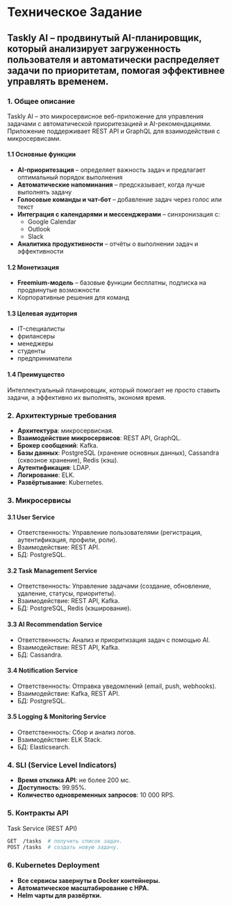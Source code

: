 # Техническое Задание
## Taskly AI – продвинутый AI-планировщик, который анализирует загруженность пользователя и автоматически распределяет задачи по приоритетам, помогая эффективнее управлять временем.

### 1. Общее описание
Taskly AI – это микросервисное веб-приложение для управления задачами с автоматической приоритезацией и AI-рекомендациями. Приложение поддерживает REST API и GraphQL для взаимодействия с микросервисами.

#### 1.1 Основные функции
- **AI-приоритезация** – определяет важность задач и предлагает оптимальный порядок выполнения
- **Автоматические напоминания** – предсказывает, когда лучше выполнять задачу
- **Голосовые команды и чат-бот** – добавление задач через голос или текст
- **Интеграция с календарями и мессенджерами** – синхронизация с:
  - Google Calendar
  - Outlook
  - Slack
- **Аналитика продуктивности** – отчёты о выполнении задач и эффективности

#### 1.2 Монетизация
- **Freemium-модель** – базовые функции бесплатны, подписка на продвинутые возможности
- Корпоративные решения для команд

#### 1.3 Целевая аудитория
- IT-специалисты
- фрилансеры
- менеджеры
- студенты
- предприниматели

#### 1.4 Преимущество
Интеллектуальный планировщик, который помогает не просто ставить задачи, а эффективно их выполнять, экономя время.

### 2. Архитектурные требования
- **Архитектура**: микросервисная.
- **Взаимодействие микросервисов**: REST API, GraphQL.
- **Брокер сообщений**: Kafka.
- **Базы данных**: PostgreSQL (хранение основных данных), Cassandra (сквозное хранение), Redis (кэш).
- **Аутентификация**: LDAP.
- **Логирование**: ELK.
- **Развёртывание**: Kubernetes.

### 3. Микросервисы
#### 3.1 User Service
- Ответственность: Управление пользователями (регистрация, аутентификация, профили, роли).
- Взаимодействие: REST API.
- БД: PostgreSQL.

#### 3.2 Task Management Service
- Ответственность: Управление задачами (создание, обновление, удаление, статусы, приоритеты).
- Взаимодействие: REST API, Kafka.
- БД: PostgreSQL, Redis (кэширование).

#### 3.3 AI Recommendation Service
- Ответственность: Анализ и приоритизация задач с помощью AI.
- Взаимодействие: REST API, Kafka.
- БД: Cassandra.

#### 3.4 Notification Service
- Ответственность: Отправка уведомлений (email, push, webhooks).
- Взаимодействие: Kafka, REST API.
- БД: PostgreSQL.

#### 3.5 Logging & Monitoring Service
- Ответственность: Сбор и анализ логов.
- Взаимодействие: ELK Stack.
- БД: Elasticsearch.

### 4. SLI (Service Level Indicators)
- **Время отклика API**: не более 200 мс.
- **Доступность**: 99.95%.
- **Количество одновременных запросов**: 10 000 RPS.

### 5. Контракты API
Task Service (REST API)
```bash
GET  /tasks  # получить список задач.
POST /tasks  # создать новую задачу.
```

### 6. Kubernetes Deployment
- **Все сервисы завернуты в Docker контейнеры.**
- **Автоматическое масштабирование с HPA.**
- **Helm чарты для развёртки.**

